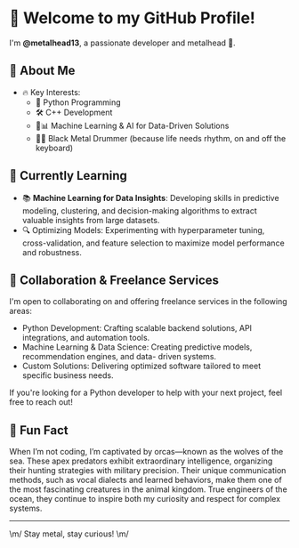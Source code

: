 # 👋 Welcome to my GitHub Profile!

I'm **@metalhead13**, a passionate developer and metalhead 🤘. 


## 👀 About Me
- 🔥 Key Interests:
  - 🐍 Python Programming
  - 🛠️ C++ Development
  - 🤖📊 Machine Learning & AI for Data-Driven Solutions
  - 🖤🥁 Black Metal Drummer (because life needs rhythm, on and off the keyboard)

## 🌱 Currently Learning
- 📚 **Machine Learning for Data Insights**: Developing skills in predictive modeling, clustering, and decision-making algorithms to extract valuable insights from large datasets.
- 🔍 Optimizing Models: Experimenting with hyperparameter tuning, cross-validation, and feature selection to maximize model performance and robustness.

## 🤝 Collaboration & Freelance Services
I'm open to collaborating on and offering freelance services in the following areas:
- Python Development: Crafting scalable backend solutions, API integrations, and automation tools.
- Machine Learning & Data Science: Creating predictive models, recommendation engines, and data- 
  driven systems.
- Custom Solutions: Delivering optimized software tailored to meet specific business needs.

If you're looking for a Python developer to help with your next project, feel free to reach out!


## 🎵 Fun Fact
When I’m not coding, I’m captivated by orcas—known as the wolves of the sea. These apex predators exhibit extraordinary intelligence, organizing their hunting strategies with military precision. Their unique communication methods, such as vocal dialects and learned behaviors, make them one of the most fascinating creatures in the animal kingdom. True engineers of the ocean, they continue to inspire both my curiosity and respect for complex systems.

---

\m/ Stay metal, stay curious! \m/
